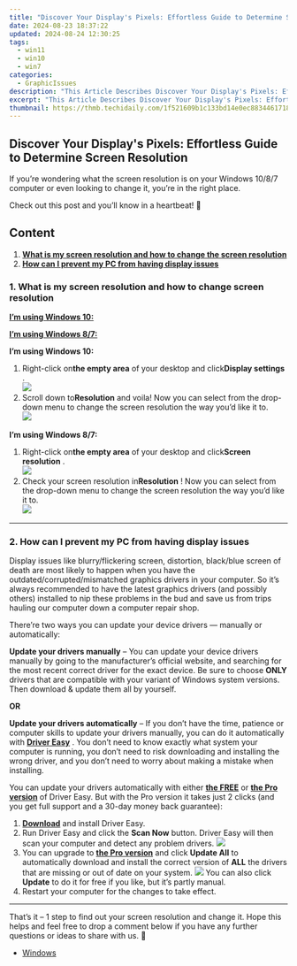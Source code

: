```yaml
---
title: "Discover Your Display's Pixels: Effortless Guide to Determine Screen Resolution"
date: 2024-08-23 18:37:22
updated: 2024-08-24 12:30:25
tags:
  - win11
  - win10
  - win7
categories:
  - GraphicIssues
description: "This Article Describes Discover Your Display's Pixels: Effortless Guide to Determine Screen Resolution"
excerpt: "This Article Describes Discover Your Display's Pixels: Effortless Guide to Determine Screen Resolution"
thumbnail: https://thmb.techidaily.com/1f521609b1c133bd14e0ec883446171896f3c613d559912a6d4e6e048b474186.jpg
---
```


## Discover Your Display's Pixels: Effortless Guide to Determine Screen Resolution

If you’re wondering what the screen resolution is on your Windows 10/8/7 computer or even looking to change it, you’re in the right place.

Check out this post and you’ll know in a heartbeat! 🙂

## Content

1. [**What is my screen resolution and how to change the screen resolution**](https://tools.techidaily.com/drivereasy/download/)
2. [**How can I prevent my PC from having display issues**](https://tools.techidaily.com/drivereasy/download/)

###  1\. What is my screen resolution and how to change screen resolution

[**I’m using Windows 10:**](https://tools.techidaily.com/drivereasy/download/) 

[**I’m using Windows 8/7:**](https://tools.techidaily.com/drivereasy/download/) 

   **I’m using Windows 10:** 

1. Right-click on**the empty area** of your desktop and click**Display settings** .  
![](https://images.drivereasy.com/wp-content/uploads/2018/08/img_5b87aa3650e32.jpg)
2. Scroll down to**Resolution** and voila! Now you can select from the drop-down menu to change the screen resolution the way you’d like it to.  
![](https://images.drivereasy.com/wp-content/uploads/2018/08/img_5b87ac0c1fb10.jpg)

 **I’m using Windows 8/7:** 

1. Right-click on**the empty area** of your desktop and click**Screen resolution** .  
![](https://images.drivereasy.com/wp-content/uploads/2018/08/img_5b87ab630af7b.jpg)
2. Check your screen resolution in**Resolution** ! Now you can select from the drop-down menu to change the screen resolution the way you’d like it to.  
![](https://images.drivereasy.com/wp-content/uploads/2018/08/img_5b87ad6d7e8a9.jpg)

---

###  2\. How can I prevent my PC from having display issues

 Display issues like blurry/flickering screen, distortion, black/blue screen of death are most likely to happen when you have the outdated/corrupted/mismatched graphics drivers in your computer. So it’s always recommended to have the latest graphics drivers (and possibly others) installed to nip these problems in the bud and save us from trips hauling our computer down a computer repair shop.

 There’re two ways you can update your device drivers — manually or automatically:

**Update your drivers manually** – You can update your device drivers manually by going to the manufacturer’s official website, and searching for the most recent correct driver for the exact device. Be sure to choose **ONLY**  drivers that are compatible with your variant of Windows system versions. Then download & update them all by yourself.

**OR**

**Update your drivers automatically** – If you don’t have the time, patience or computer skills to update your drivers manually, you can do it automatically with **[Driver Easy](https://tools.techidaily.com/drivereasy/download/)**  .  You don’t need to know exactly what system your computer is running, you don’t need to risk downloading and installing the wrong driver, and you don’t need to worry about making a mistake when installing. 

 You can update your drivers automatically with either **[the FREE](https://tools.techidaily.com/drivereasy/download/)**  or **[the Pro version](https://tools.techidaily.com/drivereasy/download/)**  of Driver Easy. But with the Pro version it takes just 2 clicks (and you get full support and a 30-day money back guarantee):

1. **[Download](https://tools.techidaily.com/drivereasy/download/)**  and install Driver Easy.
2. Run Driver Easy and click the **Scan Now** button. Driver Easy will then scan your computer and detect any problem drivers. ![](https://images.drivereasy.com/wp-content/uploads/2018/07/img_5b46ffcde1143.jpg)
3. You can upgrade to [**the Pro version**](https://tools.techidaily.com/drivereasy/download/)  and click **Update All** to automatically download and install the correct version of **ALL**  the drivers that are missing or out of date on your system. ![](https://images.drivereasy.com/wp-content/uploads/2018/07/img_5b594e371b13c.jpg) You can also click **Update** to do it for free if you like, but it’s partly manual.
4. Restart your computer for the changes to take effect.

---

 That’s it – 1 step to find out your screen resolution and change it. Hope this helps and feel free to drop a comment below if you have any further questions or ideas to share with us. 🙂

* [Windows](https://tools.techidaily.com/drivereasy/download/)

<ins class="adsbygoogle"
     style="display:block"
     data-ad-format="autorelaxed"
     data-ad-client="ca-pub-7571918770474297"
     data-ad-slot="1223367746"></ins>



<ins class="adsbygoogle"
     style="display:block"
     data-ad-client="ca-pub-7571918770474297"
     data-ad-slot="8358498916"
     data-ad-format="auto"
     data-full-width-responsive="true"></ins>
